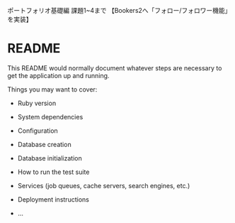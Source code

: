 ポートフォリオ基礎編 課題1~4まで
【Bookers2へ「フォロー/フォロワー機能」を実装】

# README

This README would normally document whatever steps are necessary to get the
application up and running.

Things you may want to cover:

* Ruby version

* System dependencies

* Configuration

* Database creation

* Database initialization

* How to run the test suite

* Services (job queues, cache servers, search engines, etc.)

* Deployment instructions

* ...
